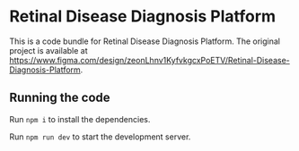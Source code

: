 
  # Retinal Disease Diagnosis Platform

  This is a code bundle for Retinal Disease Diagnosis Platform. The original project is available at https://www.figma.com/design/zeonLhnv1KyfvkgcxPoETV/Retinal-Disease-Diagnosis-Platform.

  ## Running the code

  Run `npm i` to install the dependencies.

  Run `npm run dev` to start the development server.
  